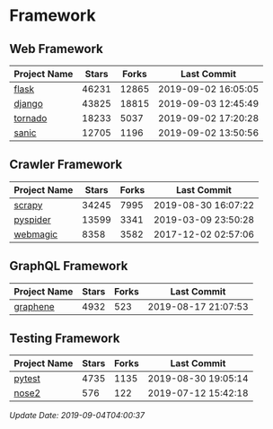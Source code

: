 # Framework

## Web Framework

| Project Name | Stars | Forks | Last Commit |
| ------------ | ----- | ----- | ----------- |
| [flask](https://github.com/pallets/flask) | 46231 | 12865 | 2019-09-02 16:05:05 |
| [django](https://github.com/django/django) | 43825 | 18815 | 2019-09-03 12:45:49 |
| [tornado](https://github.com/tornadoweb/tornado) | 18233 | 5037 | 2019-09-02 17:20:28 |
| [sanic](https://github.com/huge-success/sanic) | 12705 | 1196 | 2019-09-02 13:50:56 |

## Crawler Framework

| Project Name | Stars | Forks | Last Commit |
| ------------ | ----- | ----- | ----------- |
| [scrapy](https://github.com/scrapy/scrapy) | 34245 | 7995 | 2019-08-30 16:07:22 |
| [pyspider](https://github.com/binux/pyspider) | 13599 | 3341 | 2019-03-09 23:50:28 |
| [webmagic](https://github.com/code4craft/webmagic) | 8358 | 3582 | 2017-12-02 02:57:06 |

## GraphQL Framework

| Project Name | Stars | Forks | Last Commit |
| ------------ | ----- | ----- | ----------- |
| [graphene](https://github.com/graphql-python/graphene) | 4932 | 523 | 2019-08-17 21:07:53 |

## Testing Framework

| Project Name | Stars | Forks | Last Commit |
| ------------ | ----- | ----- | ----------- |
| [pytest](https://github.com/pytest-dev/pytest) | 4735 | 1135 | 2019-08-30 19:05:14 |
| [nose2](https://github.com/nose-devs/nose2) | 576 | 122 | 2019-07-12 15:42:18 |

*Update Date: 2019-09-04T04:00:37*